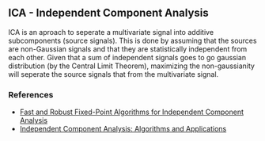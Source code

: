 ## ICA - Independent Component Analysis

ICA is an aproach to seperate a multivariate signal into additive subcomponents (source signals). This is done by assuming that the sources are non-Gaussian signals and that they are statistically independent from each other.
Given that a sum of independent signals goes to go gaussian distribution (by the Central Limit Theorem), maximizing the non-gaussianity will seperate the source signals that from the multivariate signal.  

### References
* [Fast and Robust Fixed-Point Algorithms for
Independent Component Analysis](https://www.cs.helsinki.fi/u/ahyvarin/papers/TNN99new.pdf)
* [Independent Component Analysis:
Algorithms and Applications](https://www.cs.helsinki.fi/u/ahyvarin/papers/NN00new.pdf)